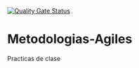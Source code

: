 [![Quality Gate Status](https://sonarcloud.io/api/project_badges/measure?project=JuanCruzV4_Metodologias-Agiles_TPI_Ahorcado&metric=alert_status)](https://sonarcloud.io/summary/new_code?id=JuanCruzV4_Metodologias-Agiles_TPI_Ahorcado)
# Metodologias-Agiles
Practicas de clase
